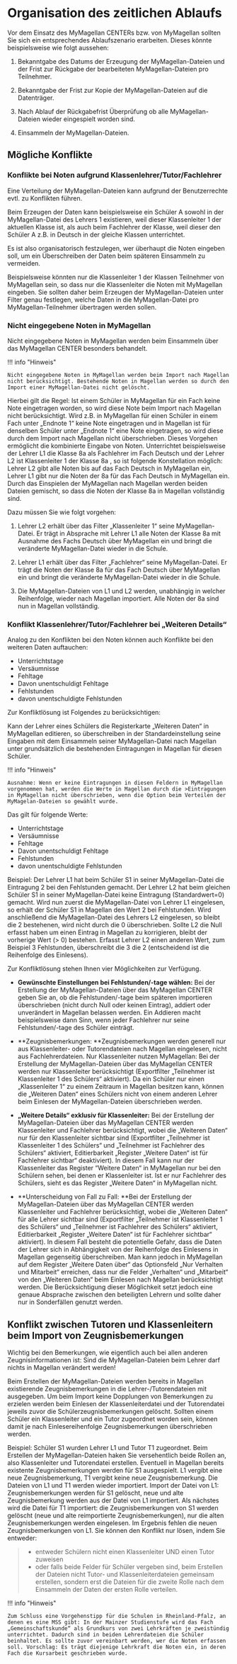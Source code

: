 
# Organisation des zeitlichen Ablaufs

Vor dem Einsatz des MyMagellan CENTERs bzw. von MyMagellan sollten Sie sich ein entsprechendes Ablaufszenario erarbeiten. Dieses könnte beispielsweise wie folgt aussehen:

1. Bekanntgabe des Datums der Erzeugung der MyMagellan-Dateien und der Frist zur Rückgabe der bearbeiteten MyMagellan-Dateien pro Teilnehmer.

2. Bekanntgabe der Frist zur Kopie der MyMagellan-Dateien auf die Datenträger.

3. Nach Ablauf der Rückgabefrist Überprüfung ob alle MyMagellan-Dateien wieder eingespielt worden sind.

4. Einsammeln der MyMagellan-Dateien.

## Mögliche Konflikte

### Konflikte bei Noten aufgrund Klassenlehrer/Tutor/Fachlehrer

Eine Verteilung der MyMagellan-Dateien kann aufgrund der Benutzerrechte evtl. zu Konflikten führen.

Beim Erzeugen der Daten kann beispielsweise ein Schüler A sowohl in der MyMagellan-Datei des Lehrers 1 existieren, weil dieser Klassenleiter 1 der aktuellen Klasse ist, als auch beim Fachlehrer der Klasse, weil dieser den Schüler A z.B. in Deutsch in der gleiche Klassen unterrichtet.

Es ist also organisatorisch festzulegen, wer überhaupt die Noten eingeben soll, um ein Überschreiben der Daten beim späteren Einsammeln zu vermeiden.

Beispielsweise könnten nur die Klassenleiter 1 der Klassen Teilnehmer von MyMagellan sein, so dass nur die Klassenleiter die Noten mit MyMagellan eingeben. Sie sollten daher beim Erzeugen der MyMagellan-Dateien unter Filter genau festlegen, welche Daten in die MyMagellan-Datei pro MyMagellan-Teilnehmer übertragen werden sollen.

### Nicht eingegebene Noten in MyMagellan

Nicht eingegebene Noten in MyMagellan werden beim Einsammeln über das MyMagellan CENTER besonders behandelt.

!!! info "Hinweis"

	Nicht eingegebene Noten in MyMagellan werden beim Import nach Magellan nicht berücksichtigt. Bestehende Noten in Magellan werden so durch den Import einer MyMagellan-Datei nicht gelöscht.

Hierbei gilt die Regel:
Ist einem Schüler in MyMagellan für ein Fach keine Note eingetragen worden, so wird diese Note beim Import nach Magellan nicht berücksichtigt. Wird z.B. in MyMagellan für einen Schüler in einem Fach unter „Endnote 1“ keine Note eingetragen und in Magellan ist für denselben Schüler unter „Endnote 1“ eine Note eingetragen, so wird diese durch dem Import nach Magellan nicht überschrieben. 
Dieses Vorgehen ermöglicht die kombinierte Eingabe von Noten.
Unterrichtet beispielsweise der Lehrer L1 die Klasse 8a als Fachlehrer im Fach Deutsch und der Lehrer L2 ist Klassenleiter 1 der Klasse 8a , so ist folgende Konstellation möglich: Lehrer L2 gibt alle Noten bis auf das Fach Deutsch in MyMagellan ein, Lehrer L1 gibt nur die Noten der 8a für das Fach Deutsch in MyMagellan ein. Durch das Einspielen der MyMagellan nach Magellan werden beiden Dateien gemischt, so dass die Noten der Klasse 8a in Magellan vollständig sind.

Dazu müssen Sie wie folgt vorgehen:

1. Lehrer L2 erhält über das Filter „Klassenleiter 1“ seine MyMagellan-Datei. Er trägt in Absprache mit Lehrer L1 alle Noten der Klasse 8a mit Ausnahme des Fachs Deutsch über MyMagellan ein und bringt die veränderte MyMagellan-Datei wieder in die Schule.

2. Lehrer L1 erhält über das Filter „Fachlehrer“ seine MyMagellan-Datei. Er trägt die Noten der Klasse 8a für das Fach Deutsch über MyMagellan ein und bringt die veränderte MyMagellan-Datei wieder in die Schule.

3. Die MyMagellan-Dateien von L1 und L2 werden, unabhängig in welcher Reihenfolge, wieder nach Magellan importiert. Alle Noten der 8a sind nun in Magellan vollständig.

### Konflikt Klassenlehrer/Tutor/Fachlehrer bei „Weiteren Details“

Analog zu den Konflikten bei den Noten können auch Konflikte bei den weiteren Daten auftauchen:

* Unterrichtstage
* Versäumnisse
* Fehltage
* Davon unentschuldigt Fehltage
* Fehlstunden
* davon unentschuldigte Fehlstunden

Zur Konfliktlösung ist Folgendes zu berücksichtigen:

Kann der Lehrer eines Schülers die Registerkarte „Weiteren Daten“ in MyMagellan editieren, so überschreiben in der Standardeinstellung seine Eingaben mit dem Einsammeln seiner MyMagellan-Datei nach Magellan unter grundsätzlich die bestehenden Eintragungen in Magellan für diesen Schüler.

!!! info "Hinweis"

	Ausnahme: Wenn er keine Eintragungen in diesen Feldern in MyMagellan vorgenommen hat, werden die Werte in Magellan durch die >Eintragungen in MyMagellan nicht überschrieben, wenn die Option beim Verteilen der MyMagelan-Dateien so gewählt wurde. 

Das gilt für folgende Werte:

* Unterrichtstage
* Versäumnisse
* Fehltage
* Davon unentschuldigt Fehltage
* Fehlstunden
* davon unentschuldigte Fehlstunden

Beispiel:
Der Lehrer L1 hat beim Schüler S1 in seiner MyMagellan-Datei die Eintragung 2 bei den Fehlstunden gemacht. Der Lehrer L2 hat beim gleichen Schüler S1 in seiner MyMagellan-Datei keine Eintragung (Standardwert=0) gemacht. Wird nun zuerst die MyMagellan-Datei von Lehrer L1 eingelesen, so erhält der Schüler S1 in Magellan den Wert 2 bei Fehlstunden. Wird anschließend die MyMagellan-Datei des Lehrers L2 eingelesen, so bleibt die 2 bestehenen, wird nicht durch die 0 überschrieben. Sollte L2 die Null erfasst haben um einen Eintrag in Magellan zu korrigieren, bleibt der vorherige Wert (> 0) bestehen. Erfasst Lehrer L2 einen anderen Wert, zum Beispiel 3 Fehlstunden, überschreibt die 3 die 2 (entscheidend ist die Reihenfolge des Einlesens).

Zur Konfliktlösung stehen Ihnen vier Möglichkeiten zur Verfügung.

* **Gewünschte Einstellungen bei Fehlstunden/-tage wählen:** Bei der Erstellung der MyMagellan-Dateien über das MyMagellan CENTER geben Sie an, ob die Fehlstunden/-tage beim späteren importieren überschrieben (nicht durch Null oder keinen Eintrag), addiert oder unverändert in Magellan belassen werden. Ein Addieren macht beispielsweise dann Sinn, wenn jeder Fachlehrer nur seine Fehlstunden/-tage des Schüler einträgt.

* **Zeugnisbemerkungen: **Zeugnisbemerkungen werden generell nur aus Klassenleiter- oder Tutorendateien nach Magellan eingelesen, nicht aus Fachlehrerdateien.
Nur Klassenleiter nutzen MyMagellan: Bei der Erstellung der MyMagellan-Dateien über das MyMagellan CENTER werden nur Klassenleiter berücksichtigt (Exportfilter „Teilnehmer ist Klassenleiter 1 des Schülers“ aktiviert). Da ein Schüler nur einen „Klassenleiter 1“ zu einem Zeitraum in Magellan besitzen kann, können die „Weiteren Daten“ eines Schülers nicht von einem anderen Lehrer beim Einlesen der MyMagellan-Dateien überschrieben werden.

* **„Weitere Details“ exklusiv für Klassenleiter:** Bei der Erstellung der MyMagellan-Dateien über das MyMagellan CENTER werden Klassenleiter und Fachlehrer berücksichtigt, wobei die „Weiteren Daten“ nur für den Klassenleiter sichtbar sind (Exportfilter „Teilnehmer ist Klassenleiter 1 des Schülers“ und „Teilnehmer ist Fachlehrer des Schülers“ aktiviert, Editierbarkeit „Register „Weitere Daten“ ist für Fachlehrer sichtbar“ deaktiviert). In diesem Fall kann nur der Klassenleiter das Register “Weitere Daten“ in MyMagellan nur bei den Schülern sehen, bei denen er Klassenleiter ist. Ist er nur Fachlehrer des Schülers, sieht es das Register „Weitere Daten“ in MyMagellan nicht.

* **Unterscheidung von Fall zu Fall: **Bei der Erstellung der MyMagellan-Dateien über das MyMagellan CENTER werden Klassenleiter und Fachlehrer berücksichtigt, wobei die „Weiteren Daten“ für alle Lehrer sichtbar sind (Exportfilter „Teilnehmer ist Klassenleiter 1 des Schülers“ und „Teilnehmer ist Fachlehrer des Schülers“ aktiviert, Editierbarkeit „Register „Weitere Daten“ ist für Fachlehrer sichtbar“ aktiviert). In diesem Fall besteht die potentielle Gefahr, dass die Daten der Lehrer sich in Abhängigkeit von der Reihenfolge des Einlesens in Magellan gegenseitig überschreiben. Man kann jedoch in MyMagellan auf dem Register „Weitere Daten über“ das Optionsfeld „Nur Verhalten und Mitarbeit“ erreichen, dass nur die Felder „Verhalten“ und „Mitarbeit“ von den „Weiteren Daten“ beim Einlesen nach Magellan berücksichtigt werden. Die Berücksichtigung dieser Möglichkeit setzt jedoch eine genaue Absprache zwischen den beteiligten Lehrern und sollte daher nur in Sonderfällen genutzt werden.

## Konflikt zwischen Tutoren und Klassenleitern beim Import von Zeugnisbemerkungen

 Wichtig bei den Bemerkungen, wie eigentlich auch bei allen anderen Zeugnisinformationen ist: Sind die MyMagellan-Dateien beim Lehrer darf nichts in Magellan verändert werden!
 
Beim Erstellen der MyMagellan-Dateien werden bereits in Magellan existierende Zeugnisbemerkungen in die Lehrer-/Tutorendateien mit ausgegeben. Um beim Import keine Dopplungen von Bemerkungen zu erzielen werden beim Einlesen der Klassenleiterdatei und der Tutorendatei jeweils zuvor die Schülerzeugnisbemerkungen gelöscht. Sollten einem Schüler ein Klassenleiter und ein Tutor zugeordnet worden sein, können damit je nach Einlesereihenfolge Zeugnisbemerkungen überschrieben werden.

Beispiel: Schüler S1 wurden Lehrer L1 und Tutor T1 zugeordnet. Beim Erstellen der MyMagellan-Dateien haken Sie versehentlich beide Rollen an, also Klassenleiter und Tutorendatei erstellen. Eventuell in Magellan bereits existente Zeugnisbemerkungen werden für S1 ausgespielt. L1 vergibt eine neue Zeugnisbemerkung, T1 vergibt keine neue Zeugnisbemerkung. Die Dateien von L1 und T1 werden wieder importiert. Import der Datei von L1: Zeugnisbemerkungen werden für S1 gelöscht, neue und alte Zeugnisbemerkung werden aus der Datei von L1 importiert. Als nächstes wird die Datei für T1 importiert: die Zeugnisbemerkungen von S1 werden gelöscht (neue und alte reimportierte Zeugnisbemerkungen), nur die alten Zeugnisbemerkungen werden eingelesen. Im Ergebnis fehlen die neuen Zeugnisbemerkungen von L1. Sie können den Konflikt nur lösen, indem Sie entweder:

> * entweder Schülern nicht einen Klassenleiter UND einen Tutor zuweisen
> * oder falls beide Felder für Schüler vergeben sind, beim Erstellen der Dateien nicht Tutor- und Klassenleiterdateien gemeinsam erstellen, sondern erst die Dateien für die zweite Rolle nach dem Einsammeln der Daten der ersten Rolle verteilen.  

!!! info "Hinweis"

	Zum Schluss eine Vorgehenstipp für die Schulen in Rheinland-Pfalz, an denen es eine MSS gibt: In der Mainzer Studienstufe wird das Fach „Gemeinschaftskunde“ als Grundkurs von zwei Lehrkräften je zweistündig unterrichtet. Dadurch sind in beiden Lehrerdateien die Schüler beinhaltet. Es sollte zuvor vereinbart werden, wer die Noten erfassen soll. Vorschlag: Es trägt diejenige Lehrkraft die Noten ein, in deren Fach die Kursarbeit geschrieben wurde.